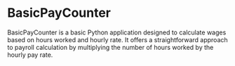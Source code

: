 # BasicPayCounter
BasicPayCounter is a basic Python application designed to calculate wages based on hours worked and hourly rate. It offers a straightforward approach to payroll calculation by multiplying the number of hours worked by the hourly pay rate.
